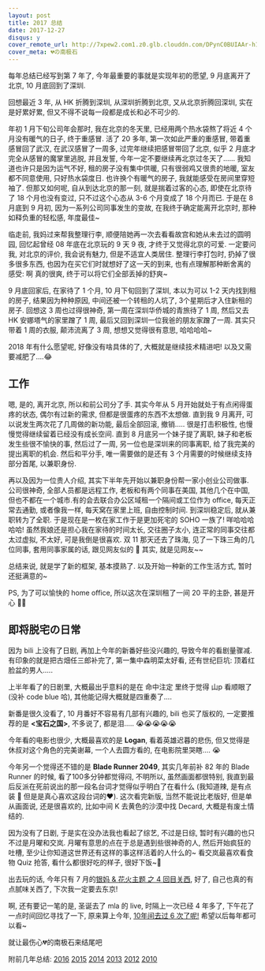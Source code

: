 ```yaml
---
layout: post
title: 2017 总结
date: 2017-12-27
disqus: y
cover_remote_url: http://7xpew2.com1.z0.glb.clouddn.com/DPynC0BUIAAr-h1.jpg
cover_meta: 💔の南极石
---
```


每年总结已经写到第 7 年了, 今年最重要的事就是实现年初的愿望, 9 月底离开了北京, 10 月底回到了深圳.

回想最近 3 年, 从 HK 折腾到深圳, 从深圳折腾到北京, 又从北京折腾回深圳, 实在是好累好累, 但又不得不说每一段都是成长和必不可少的.

年初 1 月下旬公司年会那时, 我在北京的冬天里, 已经用两个热水袋熬了将近 4 个月没有暖气的日子, 终于重感冒. 活了 20 多年, 第一次如此严重的重感冒, 带着重感冒回了武汉, 在武汉感冒了一周多, 过完年继续把感冒带回了北京, 似乎 2 月底才完全从感冒的魔掌里逃脱, 并且发誓, 今年一定不要继续再北京过冬天了...... 我知道也许只是因为运气不好, 租的房子没有集中供暖, 只有很弱鸡又很贵的地暖, 室友都不同意使用,  只好热水袋度日. 也许换个有暖气的房子, 我就能感受在房间里穿短袖了. 但那又如何呢, 自从到达北京的那一刻, 就是揣着过客的心态, 即使在北京待了 18 个月也没有变过, 只不过这个心态从 3-6 个月变成了 18 个月而已. 于是在 8 月底到 9 月初, 因为一系列公司同事发生的变故, 在我终于确定能离开北京时, 那种如释负重的轻松感, 年度最佳~

临走前, 我妈过来帮我整理行李, 顺便陪她再一次去看看故宫和她从未去过的圆明园, 回忆起曾经 08 年底在北京玩的 9 天 9 夜, 才终于又觉得北京的可爱. 一定要问我, 对北京的评价, 我会说有魅力, 但是不适宜人类居住. 整理行李打包时, 扔掉了很多很多东西, 也因为在买它们时就想好了这一天的到来, 也有点理解那种断舍离的感受: 啊 真的很爽, 终于可以将它们全部丢掉的舒爽~

9 月底回家后, 在家待了 1 个月, 10 月下旬回到了深圳, 本以为可以 1-2 天内找到租的房子, 结果因为种种原因, 中间还被一个转租的人坑了, 3个星期后才入住新租的房子. 回想这 3 周也过得很神奇, 第一周在深圳华侨城的青旅待了 1 周, 然后又去 HK 安娜塔气的家里蹭了 1 周, 最后又回到深圳一位我爸的朋友家蹭了一周. 其实只带着 1 周的衣服, 颠沛流离了 3 周, 想想又觉得很有意思, 哈哈哈哈~ 

2018 年有什么愿望呢, 好像没有啥具体的了, 大概就是继续技术精进吧! 以及又需要减肥了....😂

## 工作
嗯, 是的, 离开北京, 所以和前公司分了手. 其实今年从 5 月开始就处于有点闲得蛋疼的状态, 偶尔有过新的需求, 但都是很蛋疼的东西不太想做. 直到我 9 月离开, 可以说发生两次花了几周做的新功能, 最后全部回滚, 撤销..... 很是打击积极性, 也慢慢觉得继续留着已经没有成长空间. 直到 8 月底另一个妹子提了离职, 妹子和老板发生些很不愉快的事, 然后过了一周, 另一位也是深圳来的同事离职, 给了我完美的提出离职的机会. 然后和平分手, 唯一需要做的是还有 3 个月需要的时候继续支持部分首尾, 以兼职身份.

再以及因为一位贵人介绍, 其实下半年先开始以兼职身份帮一家小创业公司做事. 公司很神奇, 全部人员都是远程工作, 老板和有两个同事在美国, 其他几个在中国, 但也不都在一个城市.有的会去联合办公区域租一个隔间或工位作为 office, 每天正常去通勤, 或者像我一样, 每天窝在家里上班, 自由控制时间. 到深圳稳定后, 就从兼职转为了全职. 于是现在是一枚在家工作于是更加死宅的 SOHO 一族了! 咩哈哈哈哈哈! 虽然我娘还是担心我在家待的时间太长, 交往圈子太小, 连正常的同事交往都太过虚拟, 不太好, 可是我倒是很喜欢. 双 11 那天还去了珠海, 见了一下珠三角的几位同事, 套用同事家属的话, 跟见网友似的 🌝 其实, 就是见网友~~

总结来说, 就是学了新的框架, 基本摸熟了. 以及开始一种新的工作生活方式, 暂时还挺满意的~

PS, 为了可以愉快的  home office, 所以这次在深圳租了一间 20 平的主卧, 甚是开心 💃🏻

## 即将脱宅の日常
因为 bili 上没有了日剧, 再加上今年的新番好些没兴趣的, 导致今年的看剧量骤减. 有印象的就是把古畑任三郎补完了, 第一集中森明菜太好看, 还有世纪巨坑: 顶着红脸盆的男人.....

上半年看了的日剧里, 大概最出乎意料的是在 命中注定 里终于觉得 山p 看顺眼了(没补 code blue 哈), 其他能记得大概就是四重奏了....

新番是很久没看了, 10 月番好不容易有几部有兴趣的, bili 也买了版权的, 一定要推荐的是 **<宝石之国>**, 不多说了, 都是泪..... 😭😭😭😭😭

今年看的电影也很少, 大概最喜欢的是 **Logan**, 看着英雄迟暮的悲伤, 但又觉得是休叔对这个角色的完美谢幕, 一个人去圆方看的, 在电影院里哭瞎.... 😭

今年另一个觉得还不错的是 **Blade Runner 2049**, 其实几年前补 82 年的 Blade Runner 的时候, 看了100多分钟都觉得闷, 不明所以, 虽然画面都很特别, 我直到最后反派在死前说出的那一段名台词才觉得似乎明白了在看什么 (我知道辣, 是有点装 🌚 但是是真心喜欢这段台词的❤️). 这次看完新版, 当然不能说比老版好, 但是单从画面说, 还是很喜欢的, 比如中间 K 去黄色的沙漠中找 Decard, 大概是有废土情结的.

因为没有了日剧, 于是实在没办法我也看起了综艺, 不过是日综, 暂时有兴趣的也只不过是月曜和交岚. 月曜有意思的点在于总是遇到些很神奇的人, 然后开始疯狂的吐槽, 至少让你知道这世界还有这样的事这样活着的人什么的~ 看交岚最喜欢看食物 Quiz 抢答, 看什么都很好吃的样子, 很好下饭~🤗

出去玩的话, 今年只有 7 月的[银妈 & 花火主题 之 4 回目关西](https://www.douban.com/note/631062396/), 好了, 自己也真的有点腻味关西了, 下次我一定要去东京!

啊, 还有要记一笔的是, 圣诞去了 mla 的 live, 时隔上一次已经 4 年多了, 下午花了一点时间回忆寻找了一下, 原来算上今年, [10年间去过 6 次了呢!](https://www.douban.com/note/650710129/) 希望以后每年都可以看~


就让最伤心💔的南极石来结尾吧

附前几年总结: [2016](https://www.douban.com/note/650747131/) [2015](https://www.douban.com/note/532445213/) [2014](https://www.douban.com/note/475347560/) [2013](https://www.douban.com/note/329611675/) [2012](https://www.douban.com/note/255202347/) [2010](https://www.douban.com/note/125442027/)
